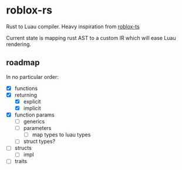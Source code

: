 # roblox-rs

Rust to Luau compiler. Heavy inspiration from [roblox-ts](https://roblox-ts.com/)

Current state is mapping rust AST to a custom IR which will ease Luau rendering.

## roadmap

In no particular order:
- [x] functions
- [x] returning
  - [x] explicit
  - [x] implicit
- [x] function params
  - [ ] generics
  - [ ] parameters
    - [ ] map types to luau types
  - [ ] struct types?
- [ ] structs
  - [ ] impl
- [ ] traits